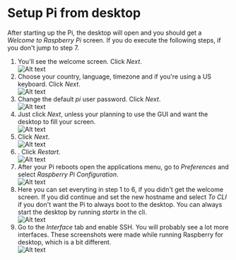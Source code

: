 # Setup Pi from desktop

After starting up the Pi, the desktop will open and you should get a *Welcome to Raspberry Pi* screen. If you do execute the following steps, if you don't jump to step 7.  
  
1. You'll see the welcome screen. Click *Next*.  
![Alt text](/docs/images/setup/desktop/1.jpg?raw=true "Welcome screen")  
2. Choose your country, language, timezone and if you're using a US keyboard. Click *Next*.  
![Alt text](/docs/images/setup/desktop/2.jpg?raw=true "Set country")  
3. Change the default *pi* user password. Click *Next*.  
![Alt text](/docs/images/setup/desktop/3.jpg?raw=true "Change password")  
4. Just click *Next*, unless your planning to use the GUI and want the desktop to fill your screen.  
![Alt text](/docs/images/setup/desktop/4.jpg?raw=true "Set up screen")  
5. Click *Next*.  
![Alt text](/docs/images/setup/desktop/5.jpg?raw=true "Update software")  
6. . Click *Restart*.  
![Alt text](/docs/images/setup/desktop/6.jpg?raw=true "Setup complete")  
7. After your Pi reboots open the applications menu, go to *Preferences* and select *Raspberry Pi Configuration*.  
![Alt text](/docs/images/setup/desktop/7.jpg?raw=true "Start menu")  
8. Here you can set everyting in step 1 to 6, if you didn't get the welcome screen. If you did continue and set the new hostname and select *To CLI* if you don't want the Pi to always boot to the desktop. You can always start the desktop by running *startx* in the cli.  
![Alt text](/docs/images/setup/desktop/8.jpg?raw=true "System")  
9. Go to the *Interface* tab and enable SSH. You will probably see a lot more interfaces. These screenshots were made while running Raspberry for desktop, which is a bit different.  
![Alt text](/docs/images/setup/desktop/9.jpg?raw=true "Interfaces")  

